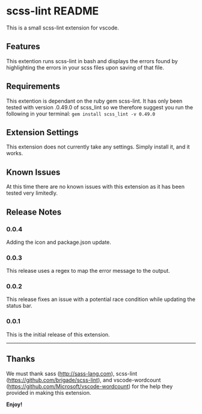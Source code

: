 # scss-lint README

This is a small scss-lint extension for vscode.

## Features

This extention runs scss-lint in bash and displays the errors found by highlighting the errors in your scss files upon saving of that file.

## Requirements

This extention is dependant on the ruby gem scss-lint. It has only been tested with version .0.49.0 of scss_lint so we therefore suggest you run the following in your terminal:
`gem install scss_lint -v 0.49.0`

## Extension Settings

This extension does not currently take any settings. Simply install it, and it works.

## Known Issues

At this time there are no known issues with this extension as it has been tested very limitedly.

## Release Notes

### 0.0.4

Adding the icon and package.json update.

### 0.0.3

This release uses a regex to map the error message to the output.

### 0.0.2

This release fixes an issue with a potential race condition while updating the status bar.

### 0.0.1

This is the initial release of this extension.

-----------------------------------------------------------------------------------------------------------

## Thanks

We must thank sass (http://sass-lang.com), scss-lint (https://github.com/brigade/scss-lint), and vscode-wordcount (https://github.com/Microsoft/vscode-wordcount) for the help they provided in making this extension.

**Enjoy!**
